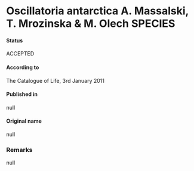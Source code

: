 Oscillatoria antarctica A. Massalski, T. Mrozinska & M. Olech SPECIES
=======

#### Status
ACCEPTED

#### According to
The Catalogue of Life, 3rd January 2011

#### Published in
null

#### Original name
null

### Remarks
null